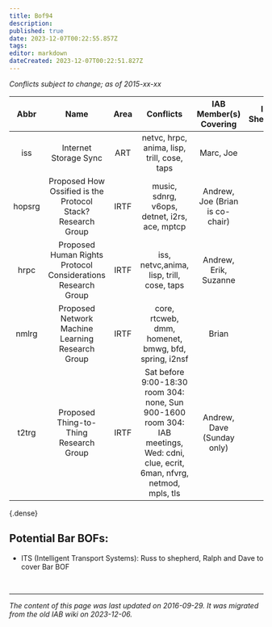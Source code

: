```yaml
---
title: Bof94
description: 
published: true
date: 2023-12-07T00:22:55.857Z
tags: 
editor: markdown
dateCreated: 2023-12-07T00:22:51.827Z
---
```


*Conflicts subject to change; as of 2015-xx-xx*

| **Abbr** |                           **Name**                           | **Area** |                                                           **Conflicts**                                                           |    **IAB Member(s) Covering**   | **IAB Shepherd** |
|:--------:|:------------------------------------------------------------:|:--------:|:---------------------------------------------------------------------------------------------------------------------------------:|:-------------------------------:|:----------------:|
| iss      | Internet Storage Sync                                        | ART      | netvc, hrpc, anima, lisp, trill, cose, taps                                                                                       | Marc, Joe                       | .                |
| hopsrg   | Proposed How Ossified is the Protocol Stack? Research Group  | IRTF     | music, sdnrg, v6ops, detnet, i2rs, ace, mptcp                                                                                     | Andrew, Joe (Brian is co-chair) | .                |
| hrpc     | Proposed Human Rights Protocol Considerations Research Group | IRTF     | iss, netvc,anima, lisp, trill, cose, taps                                                                                         | Andrew, Erik, Suzanne           | .                |
| nmlrg    | Proposed Network Machine Learning Research Group             | IRTF     | core, rtcweb, dmm, homenet, bmwg, bfd, spring, i2nsf                                                                              | Brian                           | .                |
| t2trg    | Proposed Thing-to-Thing Research Group                       | IRTF     | Sat before 9:00-18:30 room 304: none, Sun 900-1600 room 304: IAB meetings, Wed: cdni, clue, ecrit, 6man, nfvrg, netmod, mpls, tls | Andrew, Dave (Sunday only)      | .                |
{.dense}

## Potential Bar BOFs:

- ITS (Intelligent Transport Systems): Russ to shepherd, Ralph and Dave to cover Bar BOF

&nbsp;
&nbsp;

---

*The content of this page was last updated on 2016-09-29. It was migrated from the old IAB wiki on 2023-12-06.*